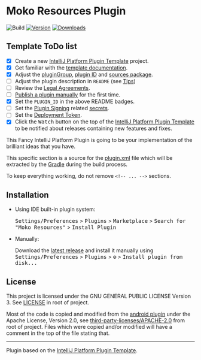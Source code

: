# Moko Resources Plugin

![Build](https://github.com/roihershberg/moko-resources-plugin/workflows/Build/badge.svg)
[![Version](https://img.shields.io/jetbrains/plugin/v/com.github.roihershberg.mokoresources.svg)](https://plugins.jetbrains.com/plugin/com.github.roihershberg.mokoresources)
[![Downloads](https://img.shields.io/jetbrains/plugin/d/com.github.roihershberg.mokoresources.svg)](https://plugins.jetbrains.com/plugin/com.github.roihershberg.mokoresources)

## Template ToDo list
- [x] Create a new [IntelliJ Platform Plugin Template][template] project.
- [x] Get familiar with the [template documentation][template].
- [x] Adjust the [pluginGroup](./gradle.properties), [plugin ID](./src/main/resources/META-INF/plugin.xml) and [sources package](./src/main/kotlin).
- [ ] Adjust the plugin description in `README` (see [Tips][docs:plugin-description])
- [ ] Review the [Legal Agreements](https://plugins.jetbrains.com/docs/marketplace/legal-agreements.html?from=IJPluginTemplate).
- [ ] [Publish a plugin manually](https://plugins.jetbrains.com/docs/intellij/publishing-plugin.html?from=IJPluginTemplate) for the first time.
- [x] Set the `PLUGIN_ID` in the above README badges.
- [ ] Set the [Plugin Signing](https://plugins.jetbrains.com/docs/intellij/plugin-signing.html?from=IJPluginTemplate) related [secrets](https://github.com/JetBrains/intellij-platform-plugin-template#environment-variables).
- [ ] Set the [Deployment Token](https://plugins.jetbrains.com/docs/marketplace/plugin-upload.html?from=IJPluginTemplate).
- [x] Click the <kbd>Watch</kbd> button on the top of the [IntelliJ Platform Plugin Template][template] to be notified about releases containing new features and fixes.

<!-- Plugin description -->
This Fancy IntelliJ Platform Plugin is going to be your implementation of the brilliant ideas that you have.

This specific section is a source for the [plugin.xml](/src/main/resources/META-INF/plugin.xml) file which will be extracted by the [Gradle](/build.gradle.kts) during the build process.

To keep everything working, do not remove `<!-- ... -->` sections. 
<!-- Plugin description end -->

## Installation

- Using IDE built-in plugin system:
  
  <kbd>Settings/Preferences</kbd> > <kbd>Plugins</kbd> > <kbd>Marketplace</kbd> > <kbd>Search for "Moko Resources"</kbd> >
  <kbd>Install Plugin</kbd>
  
- Manually:

  Download the [latest release](https://github.com/roihershberg/moko-resources-plugin/releases/latest) and install it manually using
  <kbd>Settings/Preferences</kbd> > <kbd>Plugins</kbd> > <kbd>⚙️</kbd> > <kbd>Install plugin from disk...</kbd>

  
## License

This project is licensed under the GNU GENERAL PUBLIC LICENSE Version 3. See [LICENSE](LICENSE) in root of project.

Most of the code is copied and modified from the [android plugin](https://github.com/JetBrains/android) under the
Apache License, Version 2.0, see [third-party-licenses/APACHE-2.0](third-party-licenses/APACHE-2.0) from root of project.
Files which were copied and/or modified will have a comment in the top of the file stating that.

---
Plugin based on the [IntelliJ Platform Plugin Template][template].

[template]: https://github.com/JetBrains/intellij-platform-plugin-template
[docs:plugin-description]: https://plugins.jetbrains.com/docs/intellij/plugin-user-experience.html#plugin-description-and-presentation